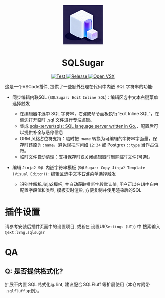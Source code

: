 <div align="center">
  <img src="./icon.png" alt="SQLSugar Icon" width="128" height="128" />

  <h1>SQLSugar</h1>

  <p>
    <a href="https://github.com/straydragon/sqlsugar/actions/workflows/test.yml">
      <img src="https://github.com/straydragon/sqlsugar/actions/workflows/test.yml/badge.svg" alt="Test" />
    </a>
    <a href="https://github.com/straydragon/sqlsugar/actions/workflows/release.yml">
      <img src="https://github.com/straydragon/sqlsugar/actions/workflows/release.yml/badge.svg" alt="Release" />
    </a>
    <a href="https://open-vsx.org/extension/l8ng/sqlsugar"><img src="https://img.shields.io/open-vsx/v/l8ng/sqlsugar?label=Open%20VSX" alt="Open VSX" /></a>
    <!-- <a href="https://opensource.org/licenses/MIT"><img src="https://img.shields.io/badge/License-MIT-yellow.svg" alt="License: MIT" /></a>
    <a href="https://marketplace.visualstudio.com/items?itemName=localsqlsugar.sqlsugar"><img src="https://img.shields.io/visual-studio-marketplace/v/localsqlsugar.sqlsugar?label=VS%20Code%20Marketplace" alt="VS Code Marketplace" /></a>
    <a href="https://marketplace.visualstudio.com/items?itemName=localsqlsugar.sqlsugar"><img src="https://img.shields.io/visual-studio-marketplace/d/localsqlsugar.sqlsugar" alt="VS Code Marketplace Downloads" /></a>
    <a href="https://marketplace.visualstudio.com/items?itemName=localsqlsugar.sqlsugar"><img src="https://img.shields.io/visual-studio-marketplace/i/localsqlsugar.sqlsugar" alt="VS Code Marketplace Installs" /></a> -->
  </p>
</div>

这是一个VSCode插件, 提供了一些额外处理在代码中内嵌 SQL 字符串的功能:

- 同步编辑内联SQL (`SQLSugar: Edit Inline SQL`) : 编辑区选中文本右键菜单选择触发
  - 在编辑器中选中 SQL 字符串，右键或命令面板执行“Edit Inline SQL”，在侧边打开临时 .sql 文件进行专注编辑。
  - 集成 [sqls-server/sqls: SQL language server written in Go.](https://github.com/sqls-server/sqls)，配置后可以提供补全与悬停信息
  - ORM 风格占位符支持：临时把 `:name` 转换为可编辑的字符串字面量，保存时还原为 `:name`，避免误把时间如 `12:34` 或 Postgres `::type` 当作占位符。
  - 临时文件自动清理：支持保存时或关闭编辑器时删除临时文件(可选)。

- 编辑 `Jinja2 SQL` 内嵌字符串模板 (`SQLSugar: Copy Jinja2 Template (Visual Editor)`) : 编辑区选中文本右键菜单选择触发
  - 识别并解析Jinja2模板, 并自动获取推断字段默认值, 用户可以在UI中自由配置字段值和类型, 模板实时渲染, 方便复制并使用渲染后的SQL

# 插件设置

请参考安装后插件页面中的设置项目, 或者在 设置UI(`Settings (UI)`) 中 搜索输入 `@ext:l8ng.sqlsugar`

# QA

## Q: 是否提供格式化?
扩展不内置 SQL 格式化与 lint, 建议配合 SQLFluff 等扩展使用（本仓库附带 `.sqlfluff` 示例）。

